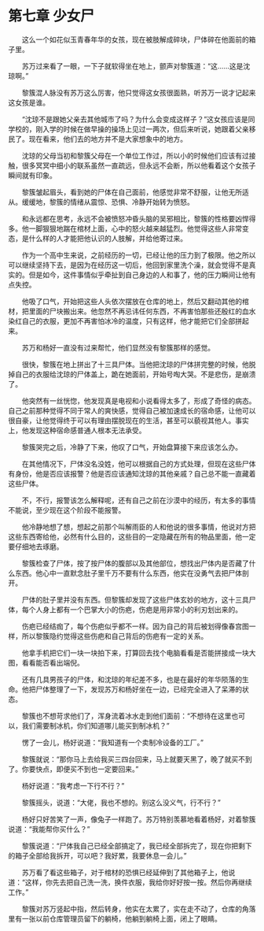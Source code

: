 # 第七章 少女尸


　　这么一个如花似玉青春年华的女孩，现在被肢解成碎块，尸体碎在他面前的箱子里。

　　苏万过来看了一眼，一下子就软得坐在地上，颤声对黎簇道：“这……这是沈琼啊。”

　　黎簇混人脉没有苏万这么厉害，他只觉得这女孩很面熟，听苏万一说才记起来这女孩是谁。

　　“沈琼不是跟她父亲去其他城市了吗？为什么会变成这样子？”这女孩应该是同学校的，刚入学的时候在做早操的操场上见过一两次，但后来听说，她跟着父亲移民了。现在看来，他们去的地方并不是大家想象中的地方。

　　沈琼的父母当初和黎簇父母在一个单位工作过，所以小的时候他们应该有过接触，很多冥冥中细小的联系虽然一直疏远，但永远不会断，所以他看着这个女孩子瞬间就有印象。

　　黎簇皱起眉头，看到她的尸体在自己面前，他感觉非常不舒服，让他无所适从。缓缓地，黎簇的情绪从震惊、恐惧、冷静开始转为愤怒。

　　和永远都在思考，永远不会被愤怒冲昏头脑的吴邪相比，黎簇的性格要凶悍得多。他一脚狠狠地踹在棺材上面，心中的怒火越来越猛烈。他觉得这些人非常变态，是什么样的人才能把他认识的人肢解，并给他寄过来。

　　作为一个高中生来说，之前经历的一切，已经让他的压力到了极限。他之所以可以继续坚持下去，是因为在经历这一切后，他回到家里洗个澡，就会觉得不是真实的。但是如今，这件事情似乎牵扯到自己身边的人和事了，他的压力瞬间让他有点失控。

　　他吸了口气，开始把这些人头依次摆放在仓库的地上，然后又翻动其他的棺材，把里面的尸块搬出来。他忽然不再忌讳任何东西，不再害怕那些还殷红的血水染红自己的衣服，更加不再害怕冰冷的温度，只有这样，他才能把它们全部拼起来。

　　苏万和杨好一直没有过来帮忙，他们显然没有黎簇那样的感觉。

　　很快，黎簇在地上拼出了十三具尸体。当他把沈琼的尸体拼完整的时候，他脱掉自己的衣服给沈琼的尸体盖上，跪在她面前，开始号啕大哭。不是悲伤，是崩溃了。

　　他突然有一丝恍惚，他发现真是电视和小说看得太多了，形成了奇怪的病态。自己之前那种觉得不同于常人的爽快感，觉得自己被加速成长的宿命感，让他可以很自豪，让他觉得终于可以有理由摆脱现在的生活，甚至可以藐视其他人。事实上，他发现这种宿命感普通人根本无法承受。

　　黎簇哭完之后，冷静了下来，他叹了口气，开始盘算接下来应该怎么办。

　　在其他情况下，尸体没名没姓，他可以根据自己的方式处理，但现在这些尸体有身份，他是否应该报警？他是否应该通知沈琼的其他亲戚？自己总不能一直藏着这些尸体。

　　不，不行，报警该怎么解释呢，还有自己之前在沙漠中的经历，有太多的事情不能说，至少现在这个阶段不能报警。

　　他冷静地想了想，想起之前那个叫解雨臣的人和他说的很多事情，他说对方把这些东西寄给他，必然有什么目的，这些目的一定隐藏在所有的物品里面，他一定要仔细地去琢磨。

　　黎簇检查了尸体，按了按尸体的腹部以及其他部位，想找出尸体内是否藏了什么东西。他心中一直默念肚子里千万不要有什么东西，他实在没勇气去把尸体剖开。

　　尸体的肚子里并没有东西。但黎簇却发现了这些尸体玄妙的地方，这十三具尸体，每个人身上都有一个巴掌大小的伤疤，伤疤是用非常小的利刃划出来的。

　　伤疤已经结痂了，每个伤疤似乎都不一样。因为自己的背后被划得像春宫图一样，所以黎簇隐约觉得这些伤疤和自己背后的伤疤有一定的关系。

　　他拿手机把它们一块一块拍下来，打算回去找个电脑看看是否能拼接成一块大图，看看能否看出端倪。

　　还有几具男孩子的尸体，和沈琼的年纪差不多，也是在最好的年华陨落的生命。他把尸体整理了一下，发现苏万和杨好坐在一边，已经完全进入了呆滞的状态。

　　黎簇也不想苛求他们了，浑身流着冰水走到他们面前：“不想待在这里也可以，我们需要制冰机，你们知道哪儿能买到制冰机？”

　　愣了一会儿，杨好说道：“我知道有一个卖制冷设备的工厂。”

　　黎簇就说：“那你马上去给我买三四台回来，马上就要天黑了，晚了就买不到了。你要快点，即便买不到也一定要回来。”

　　杨好说道：“我考虑一下行不行？”

　　黎簇摇头，说道：“大佬，我也不想的。别这么没义气，行不行？”

　　杨好只好苦笑了一声，像兔子一样跑了。苏万特别羡慕地看着杨好，对着黎簇说道：“我能帮你买什么？”

　　黎簇说道：“尸体我自己已经全部搞定了，我已经全部拆完了，现在你把剩下的箱子全部给我拆开，可以吧？我好累，我要休息一会儿。”

　　苏万看了看这些箱子，对于棺材的恐惧已经延伸到了其他箱子上，他说道：“这样，你先去把自己洗一洗，换件衣服，我给你好好按一按。然后你再继续工作。”

　　黎簇对苏万竖起中指，然后转身，他实在太累了，实在走不动了，仓库的角落里有一张以前仓库管理员留下的躺椅，他躺到躺椅上面，闭上了眼睛。

